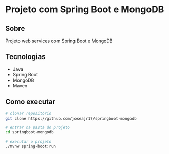 # Projeto com Spring Boot e MongoDB

## Sobre
Projeto web services com Spring Boot e MongoDB

## Tecnologias
- Java 
- Spring Boot
- MongoDB
- Maven

## Como executar

```bash
# clonar repositório
git clone https://github.com/joseajr17/springboot-mongodb

# entrar na pasta do projeto
cd springboot-mongodb

# executar o projeto
./mvnw spring-boot:run
```
